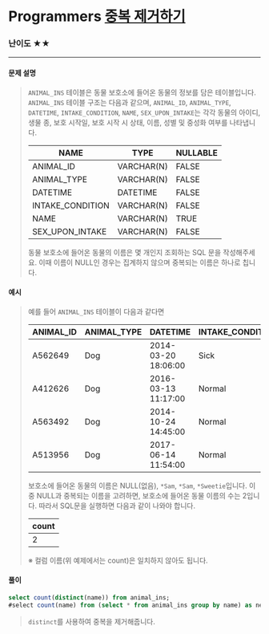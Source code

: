 # Programmers [중복 제거하기](https://school.programmers.co.kr/learn/courses/30/lessons/59408)

### 난이도 ★★

---

#### 문제 설명

> `ANIMAL_INS` 테이블은 동물 보호소에 들어온 동물의 정보를 담은 테이블입니다. `ANIMAL_INS` 테이블 구조는 다음과 같으며, `ANIMAL_ID`, `ANIMAL_TYPE`, `DATETIME`, `INTAKE_CONDITION`, `NAME`, `SEX_UPON_INTAKE`는 각각 동물의 아이디, 생물 종, 보호 시작일, 보호 시작 시 상태, 이름, 성별 및 중성화 여부를 나타냅니다.
>
> | NAME             | TYPE       | NULLABLE |
> | ---------------- | ---------- | -------- |
> | ANIMAL_ID        | VARCHAR(N) | FALSE    |
> | ANIMAL_TYPE      | VARCHAR(N) | FALSE    |
> | DATETIME         | DATETIME   | FALSE    |
> | INTAKE_CONDITION | VARCHAR(N) | FALSE    |
> | NAME             | VARCHAR(N) | TRUE     |
> | SEX_UPON_INTAKE  | VARCHAR(N) | FALSE    |
>
> 동물 보호소에 들어온 동물의 이름은 몇 개인지 조회하는 SQL 문을 작성해주세요. 이때 이름이 NULL인 경우는 집계하지 않으며 중복되는 이름은 하나로 칩니다.

#### 예시

>예를 들어 `ANIMAL_INS` 테이블이 다음과 같다면
>
>| ANIMAL_ID | ANIMAL_TYPE | DATETIME            | INTAKE_CONDITION | NAME     | SEX_UPON_INTAKE |
>| --------- | ----------- | ------------------- | ---------------- | -------- | --------------- |
>| A562649   | Dog         | 2014-03-20 18:06:00 | Sick             | NULL     | Spayed Female   |
>| A412626   | Dog         | 2016-03-13 11:17:00 | Normal           | *Sam     | Neutered Male   |
>| A563492   | Dog         | 2014-10-24 14:45:00 | Normal           | *Sam     | Neutered Male   |
>| A513956   | Dog         | 2017-06-14 11:54:00 | Normal           | *Sweetie | Spayed Female   |
>
>보호소에 들어온 동물의 이름은 NULL(없음), `*Sam`, `*Sam`, `*Sweetie`입니다. 이 중 NULL과 중복되는 이름을 고려하면, 보호소에 들어온 동물 이름의 수는 2입니다. 따라서 SQL문을 실행하면 다음과 같이 나와야 합니다.
>
>| count |
>| ----- |
>| 2     |
>
>※ 컬럼 이름(위 예제에서는 count)은 일치하지 않아도 됩니다.

#### 풀이

```sql
select count(distinct(name)) from animal_ins;
#select count(name) from (select * from animal_ins group by name) as new_animal_ins;
```

> `distinct`를 사용하여 중복을 제거해줍니다.
